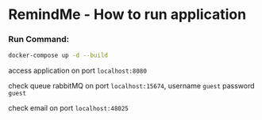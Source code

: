 # RemindMe - How to run application
### Run Command:

```bash
docker-compose up -d --build 
```

access application on port `localhost:8080`

check queue rabbitMQ on port `localhost:15674`, username `guest` password `guest`

check email on port `localhost:48025`